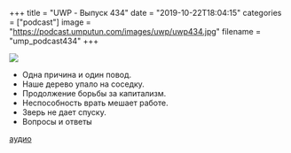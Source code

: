 +++
title = "UWP - Выпуск 434"
date = "2019-10-22T18:04:15"
categories = ["podcast"]
image = "https://podcast.umputun.com/images/uwp/uwp434.jpg"
filename = "ump_podcast434"
+++

![](https://podcast.umputun.com/images/uwp/uwp434.jpg)

- Одна причина и один повод.
- Наше дерево упало на соседку.
- Продолжение борьбы за капитализм.
- Неспособность врать мешает работе.
- Зверь не дает спуску.
- Вопросы и ответы

[аудио](https://podcast.umputun.com/media/ump_podcast434.mp3)
<audio src="https://podcast.umputun.com/media/ump_podcast434.mp3" preload="none"></audio>
